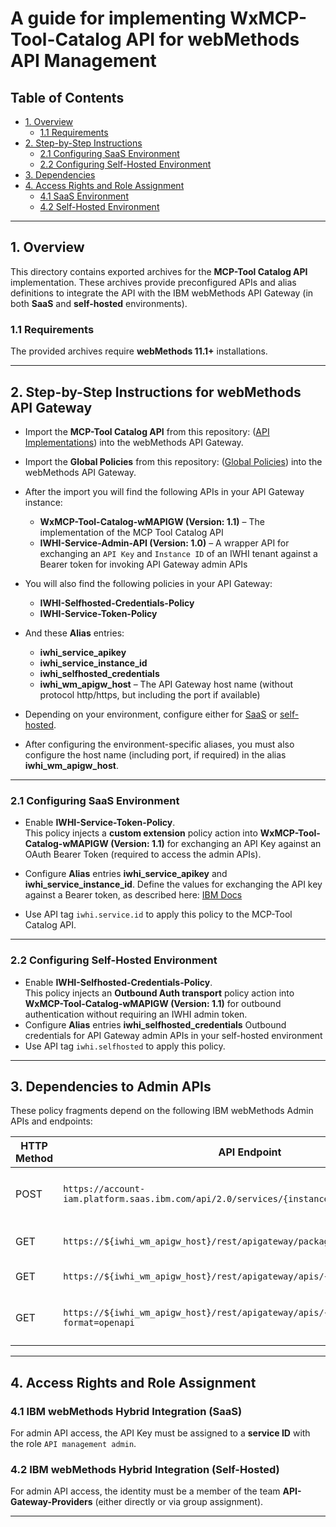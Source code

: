 
# A guide for implementing WxMCP-Tool-Catalog API for webMethods API Management

## Table of Contents

- [1. Overview](#1-overview)  
  - [1.1 Requirements](#11-requirements)  
- [2. Step-by-Step Instructions](#2-step-by-step-instructions-for-webmethods-api-gateway)  
  - [2.1 Configuring SaaS Environment](#21-configuring-saas-environment)  
  - [2.2 Configuring Self-Hosted Environment](#22-configuring-self-hosted-environment)  
- [3. Dependencies](#3-dependencies-to-admin-apis)  
- [4. Access Rights and Role Assignment](#4-access-rights-and-role-assignment)  
  - [4.1 SaaS Environment](#41-ibm-webmethods-hybrid-integration-saas)  
  - [4.2 Self-Hosted Environment](#42-ibm-webmethods-hybrid-integration-self-hosted)  

---

## 1. Overview

This directory contains exported archives for the **MCP-Tool Catalog API** implementation. These archives provide preconfigured APIs and alias definitions to integrate the API with the IBM webMethods API Gateway (in both **SaaS** and **self-hosted** environments).

### 1.1 Requirements
The provided archives require **webMethods 11.1+** installations.

---

## 2. Step-by-Step Instructions for webMethods API Gateway

- Import the **MCP-Tool Catalog API** from this repository: ([API Implementations](./exports/WxMCP-wM-APIGateway-Tool-Catalog.zip)) into the webMethods API Gateway.  
- Import the **Global Policies** from this repository: ([Global Policies](./exports/WxMCP-wM-APIGateway-Global_Policies.zip)) into the webMethods API Gateway.  
- After the import you will find the following APIs in your API Gateway instance:  
  - **WxMCP-Tool-Catalog-wMAPIGW (Version: 1.1)** – The implementation of the MCP Tool Catalog API  
  - **IWHI-Service-Admin-API (Version: 1.0)** – A wrapper API for exchanging an `API Key` and `Instance ID` of an IWHI tenant against a Bearer token for invoking API Gateway admin APIs  

- You will also find the following policies in your API Gateway:  
  - **IWHI-Selfhosted-Credentials-Policy**  
  - **IWHI-Service-Token-Policy** 

- And these **Alias** entries:  
  - **iwhi_service_apikey**
  - **iwhi_service_instance_id**
  - **iwhi_selfhosted_credentials**
  - **iwhi_wm_apigw_host** – The API Gateway host name (without protocol http/https, but including the port if available)  

- Depending on your environment, configure either for [SaaS]((#21-configuring-saas-environment) ) or [self-hosted]((#22-configuring-self-hosted-environment)).  

- After configuring the environment-specific aliases, you must also configure the host name (including port, if required) in the alias **iwhi_wm_apigw_host**.

---

### 2.1 Configuring SaaS Environment

- Enable **IWHI-Service-Token-Policy**.  
  This policy injects a **custom extension** policy action into **WxMCP-Tool-Catalog-wMAPIGW (Version: 1.1)** for exchanging an API Key against an OAuth Bearer Token (required to access the admin APIs).
- Configure **Alias** entries
**iwhi_service_apikey** and **iwhi_service_instance_id**.
Define the values for exchanging the API key against a Bearer token, as described here: [IBM Docs](https://www.ibm.com/docs/en/hybrid-integration/saas?topic=apis-managing-administration)   
    
 - Use API tag `iwhi.service.id` to apply this policy to the MCP-Tool Catalog API.

---

### 2.2 Configuring Self-Hosted Environment

- Enable **IWHI-Selfhosted-Credentials-Policy**.  
  This policy injects an **Outbound Auth transport** policy action into **WxMCP-Tool-Catalog-wMAPIGW (Version: 1.1)** for outbound authentication without requiring an IWHI admin token.  
-  Configure **Alias** entries 
  **iwhi_selfhosted_credentials** 
  Outbound credentials for API Gateway admin APIs in your self-hosted environment  
- Use API tag `iwhi.selfhosted` to apply this policy.  

---

## 3. Dependencies to Admin APIs

These policy fragments depend on the following IBM webMethods Admin APIs and endpoints:

| **HTTP Method** | **API Endpoint** | **Purpose/Action** |
|-----------------|------------------------------------------------------------------|--------------------------------------|
| POST            | `https://account-iam.platform.saas.ibm.com/api/2.0/services/{instanceId}/apikeys/token` | Exchange API key for a Bearer token (SaaS only) |
| GET             | `https://${iwhi_wm_apigw_host}/rest/apigateway/packages/{packageId}` | Get details about an API product |
| GET             | `https://${iwhi_wm_apigw_host}/rest/apigateway/apis/{apiId}` | Retrieve API metadata |
| GET             | `https://${iwhi_wm_apigw_host}/rest/apigateway/apis/{request.path.fileID}?format=openapi` | Download OpenAPI specification for given API Id |

---

## 4. Access Rights and Role Assignment

### 4.1 IBM webMethods Hybrid Integration (SaaS)
For admin API access, the API Key must be assigned to a **service ID** with the role `API management admin`.

### 4.2 IBM webMethods Hybrid Integration (Self-Hosted)
For admin API access, the identity must be a member of the team **API-Gateway-Providers** (either directly or via group assignment).  

---
